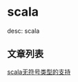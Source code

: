 # scala
desc: scala

## 文章列表
[scala无符号类型的支持](https://meowyeon.github.io/blog/scala/scala无符号类型的支持)  

